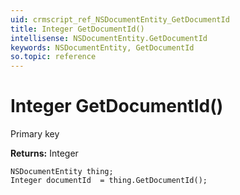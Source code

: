 ```yaml
---
uid: crmscript_ref_NSDocumentEntity_GetDocumentId
title: Integer GetDocumentId()
intellisense: NSDocumentEntity.GetDocumentId
keywords: NSDocumentEntity, GetDocumentId
so.topic: reference
---
```


# Integer GetDocumentId()

Primary key

**Returns:** Integer

```crmscript
NSDocumentEntity thing;
Integer documentId  = thing.GetDocumentId();
```

